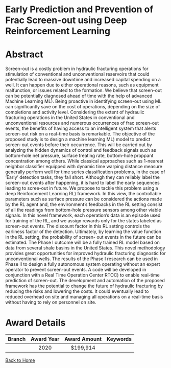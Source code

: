 
Early Prediction and Prevention of Frac Screen-out using Deep Reinforcement Learning
====================================================================================

# Abstract


Screen-out is a costly problem in hydraulic fracturing operations for stimulation of conventional and unconventional reservoirs that could potentially lead to massive downtime and increased capital spending on a well. It can happen due to either operational reasons, such as equipment malfunction, or issues related to the formation. We believe that screen-out can be potentially diagnosed ahead of time with the help of advanced Machine Learning ML). Being proactive in identifying screen-out using ML can significantly save on the cost of operations, depending on the size of completions and activity level. Considering the extent of hydraulic fracturing operations in the United States in conventional and unconventional resources and numerous occurrences of frac screen-out events, the benefits of having access to an intelligent system that alerts screen-out risk on a real-time basis is remarkable. The objective of the proposed study is to design a machine learning ML) model to predict screen-out events before their occurrence. This will be carried out by analyzing the hidden dynamics of control and feedback signals such as bottom-hole net pressure, surface treating rate, bottom-hole proppant concentration among others. While classical approaches such as 1-nearest neighbor classifier equipped with dynamic time warping distance measure generally perform well for time series classification problems, in the case of ‘Early’ detection tasks, they fall short. Although they can reliably label the screen-out events after happening, it is hard to label the early sequences leading to scree-out in future. We propose to tackle this problem using a deep Reinforcement Learning RL) framework. In this view, the controllable parameters such as surface pressure can be considered the actions made by the RL agent and, the environment’s feedbacks in the RL setting consist of all the readings from bottom-hole pressure sensors among other viable signals. In this novel framework, each operation’s data is an episode used for training of the RL, and we assign rewards only for the states labeled as screen-out events. The discount factor in this RL setting controls the earliness factor of the detection. Ultimately, by learning the value function in the RL setting, the probability of screen- out events in the future can be estimated. The Phase I outcome will be a fully trained RL model based on data from several shale basins in the United States. This novel methodology provides great opportunities for improved hydraulic fracturing diagnostic for unconventional wells. The results of the Phase I research can be used in Phase II to design a fully autonomous system operating without an expert operator to prevent screen-out events. A code will be developed in conjunction with a Real Time Operation Center RTOC) to enable real-time prediction of screen-out. The development and automation of the proposed framework has the potential to change the future of hydraulic fracturing by reducing the risks and lowering the costs. It could eventually lead to reduced overhead on site and managing all operations on a real-time basis without having to rely on personnel on site.  

# Award Details

|Branch|Award Year|Award Amount|Keywords|
| :---: | :---: | :---: | :---: |
||2020|$199,914||
  
  


[Back to Home](https://github.com/chrischow/dod_sbir_awards/CC/#814)